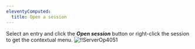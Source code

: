 ```yaml
---
eleventyComputed:
  title: Open a session
---
```

Select an entry and click the ***Open session*** button or right-click the session to get the contextual menu.
![!!ServerOp4051](https://cdnweb.devolutions.net/docs/docs_en_server_ServerOp4051.png)
